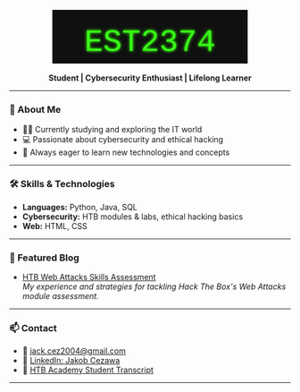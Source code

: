 <p align="center">
  <img src="assets/font.svg" alt="EST2374" width="350"/>
</p>

<p align="center">
  <b>Student | Cybersecurity Enthusiast | Lifelong Learner</b>
</p>

---

### 🚀 About Me

- 🧑‍🎓 Currently studying and exploring the IT world  
- 💻 Passionate about cybersecurity and ethical hacking  
- 📖 Always eager to learn new technologies and concepts

---

### 🛠️ Skills & Technologies

- **Languages:** Python, Java, SQL
- **Cybersecurity:** HTB modules & labs, ethical hacking basics
- **Web:** HTML, CSS

---

### 📝 Featured Blog

- [HTB Web Attacks Skills Assessment](https://medium.com/@est_21/htb-web-attacks-skills-assessment-c9b0fd6d9aca)  
  _My experience and strategies for tackling Hack The Box's Web Attacks module assessment._

---

### 📫 Contact

- 📧 [jack.cez2004@gmail.com](mailto:jack.cez2004@gmail.com)
- 💼 [LinkedIn: Jakob Cezawa](https://www.linkedin.com/in/jakob-cezawa-03b69535b/)
- 📝 [HTB Academy Student Transcript](https://app.hackthebox.com/users/2255803)

---

<!--
**EST2374/EST2374** is a ✨ special ✨ repository because its README.md (this file) appears on your GitHub profile.
-->
